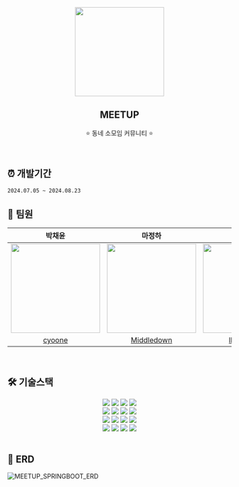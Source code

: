 <p align="middle" >
  <img width="200px;" src="https://github.com/user-attachments/assets/aeb4d82a-8d88-4f16-8b57-c56847890be1"/>
</p>
<h2 align="middle">MEETUP</h2>
<p align="middle">⭐️ 동네 소모임 커뮤니티 ⭐️</p>

<br>

## ⏰ 개발기간
`2024.07.05 ~ 2024.08.23`
<br>

## 👥 팀원
<div align="center">

| 박채윤 | 마정하 | 이현승 | 이연서 |
  |:---:|:---:|:---:|:---:|
| <img src="https://github.com/cyoone.png" width="200" height="200"> | <img src="https://github.com/Middledown.png" width="200" height="200"> | <img src="https://github.com/lhs991117.png" width="200" height="200"> | <img src="https://github.com/YSL0711.png" width="200" height="200"> |
| [cyoone](https://github.com/cyoone) | [Middledown](https://github.com/Middledown) | [lhs991117](https://github.com/lhs991117) | [YSL0711](https://github.com/YSL0711) |

</div>

<br>

## 🛠️ 기술스택
<div align="center">

  <img src="https://img.shields.io/badge/java-007396?style=for-the-badge&logo=java&logoColor=white">
  <img src="https://img.shields.io/badge/spring boot-6DB33F?style=for-the-badge&logo=springboot&logoColor=white">
  <img src="https://img.shields.io/badge/spring security-6DB33F?style=for-the-badge&logo=springsecurity&logoColor=white">
  <img src="https://img.shields.io/badge/spring data jpa-6DB33F?style=for-the-badge&logo=springdatajpa&logoColor=white">
  <br>

  <img src="https://img.shields.io/badge/cloudtype-000000?style=for-the-badge&logo=cloudtype&logoColor=white">
  <img src="https://img.shields.io/badge/amazonrds-527FFF?style=for-the-badge&logo=amazonrds&logoColor=white">
  <img src="https://img.shields.io/badge/amazons3-569A31?style=for-the-badge&logo=amazons3&logoColor=white">
  <img src="https://img.shields.io/badge/githubactions-2088FF?style=for-the-badge&logo=githubactions&logoColor=white">
  <br>

  <img src="https://img.shields.io/badge/mysql-4479A1?style=for-the-badge&logo=mysql&logoColor=white"> 
  <img src="https://img.shields.io/badge/mongoDB-47A248?style=for-the-badge&logo=MongoDB&logoColor=white">
  <img src="https://img.shields.io/badge/postman-FF6C37?style=for-the-badge&logo=postman&logoColor=white">
  <img src="https://img.shields.io/badge/intellij-000000?style=for-the-badge&logo=intellijidea&logoColor=white">
  <br>

  <img src="https://img.shields.io/badge/git-F05032?style=for-the-badge&logo=git&logoColor=white">
  <img src="https://img.shields.io/badge/github-181717?style=for-the-badge&logo=github&logoColor=white">
  <img src="https://img.shields.io/badge/notion-000000?style=for-the-badge&logo=notion&logoColor=white">
  <img src="https://img.shields.io/badge/figma-F24E1E?style=for-the-badge&logo=figma&logoColor=white">
  <br>
</div>

<br>

## 📄 ERD
![MEETUP_SPRINGBOOT_ERD](https://github.com/user-attachments/assets/f46e9bee-17cf-416d-9fce-68834b7bcccd)

